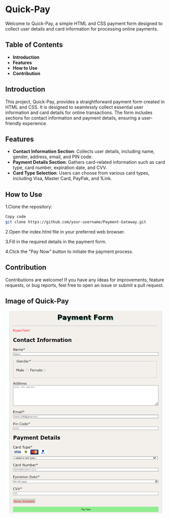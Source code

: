 # Quick-Pay

Welcome to Quick-Pay, a simple HTML and CSS payment form designed to collect user details and card information for processing online payments.

## Table of Contents

- **Introduction**
- **Features**
- **How to Use**
- **Contribution**

## Introduction

This project, Quick-Pay, provides a straightforward payment form created in HTML and CSS. It is designed to seamlessly collect essential user information and card details for online transactions. The form includes sections for contact information and payment details, ensuring a user-friendly experience.

## Features

- **Contact Information Section**: Collects user details, including name, gender, address, email, and PIN code.
- **Payment Details Section**: Gathers card-related information such as card type, card number, expiration date, and CVV.
- **Card Type Selection**: Users can choose from various card types, including Visa, Master Card, PayPak, and 1Link.

## How to Use

1.Clone the repository:

```bash
Copy code
git clone https://github.com/your-username/Payment-Gateway.git
```

2.Open the index.html file in your preferred web browser.

3.Fill in the required details in the payment form.

4.Click the "Pay Now" button to initiate the payment process.

## Contribution

Contributions are welcome! If you have any ideas for improvements, feature requests, or bug reports, feel free to open an issue or submit a pull request.

## Image of Quick-Pay

![Image Alt text](Quick-Pay.png)
